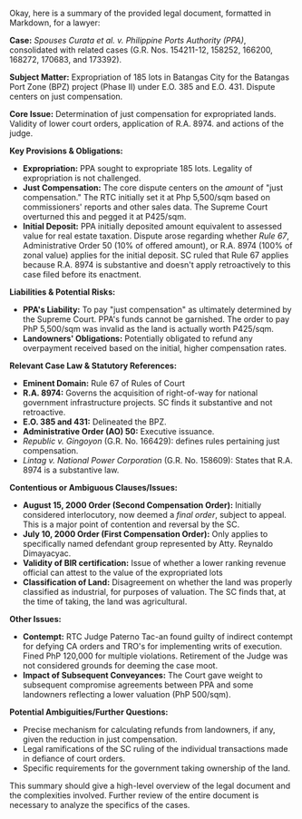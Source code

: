 Okay, here is a summary of the provided legal document, formatted in Markdown, for a lawyer:

**Case:** *Spouses Curata et al. v. Philippine Ports Authority (PPA)*, consolidated with related cases (G.R. Nos. 154211-12, 158252, 166200, 168272, 170683, and 173392).

**Subject Matter:** Expropriation of 185 lots in Batangas City for the Batangas Port Zone (BPZ) project (Phase II) under E.O. 385 and E.O. 431.  Dispute centers on just compensation.

**Core Issue:** Determination of just compensation for expropriated lands. Validity of lower court orders, application of R.A. 8974. and actions of the judge.

**Key Provisions & Obligations:**

*   **Expropriation:** PPA sought to expropriate 185 lots. Legality of expropriation is not challenged.
*   **Just Compensation:**  The core dispute centers on the *amount* of "just compensation." The RTC initially set it at Php 5,500/sqm based on commissioners' reports and other sales data. The Supreme Court overturned this and pegged it at P425/sqm.
*   **Initial Deposit:** PPA initially deposited amount equivalent to assessed value for real estate taxation.  Dispute arose regarding whether *Rule 67*, Administrative Order 50 (10% of offered amount), or R.A. 8974 (100% of zonal value) applies for the initial deposit. SC ruled that Rule 67 applies because R.A. 8974 is substantive and doesn't apply retroactively to this case filed before its enactment.

**Liabilities & Potential Risks:**

*   **PPA's Liability:** To pay "just compensation" as ultimately determined by the Supreme Court.  PPA's funds cannot be garnished. The order to pay PhP 5,500/sqm was invalid as the land is actually worth P425/sqm.
*   **Landowners' Obligations:** Potentially obligated to refund any overpayment received based on the initial, higher compensation rates.

**Relevant Case Law & Statutory References:**

*   **Eminent Domain:** Rule 67 of Rules of Court
*   **R.A. 8974:**  Governs the acquisition of right-of-way for national government infrastructure projects.  SC finds it substantive and not retroactive.
*   **E.O. 385 and 431:** Delineated the BPZ.
*   **Administrative Order (AO) 50:** Executive issuance.
*   *Republic v. Gingoyon* (G.R. No. 166429): defines rules pertaining just compensation.
*   *Lintag v. National Power Corporation* (G.R. No. 158609): States that R.A. 8974 is a substantive law.

**Contentious or Ambiguous Clauses/Issues:**

*   **August 15, 2000 Order (Second Compensation Order):** Initially considered interlocutory, now deemed a *final order*, subject to appeal. This is a major point of contention and reversal by the SC.
*   **July 10, 2000 Order (First Compensation Order):** Only applies to specifically named defendant group represented by Atty. Reynaldo Dimayacyac.
*   **Validity of BIR certification:** Issue of whether a lower ranking revenue official can attest to the value of the expropriated lots
*   **Classification of Land:** Disagreement on whether the land was properly classified as industrial, for purposes of valuation. The SC finds that, at the time of taking, the land was agricultural.

**Other Issues:**

*   **Contempt:** RTC Judge Paterno Tac-an found guilty of indirect contempt for defying CA orders and TRO's for implementing writs of execution. Fined PhP 120,000 for multiple violations. Retirement of the Judge was not considered grounds for deeming the case moot.
*   **Impact of Subsequent Conveyances:** The Court gave weight to subsequent compromise agreements between PPA and some landowners reflecting a lower valuation (PhP 500/sqm).

**Potential Ambiguities/Further Questions:**

*   Precise mechanism for calculating refunds from landowners, if any, given the reduction in just compensation.
*   Legal ramifications of the SC ruling of the individual transactions made in defiance of court orders.
*   Specific requirements for the government taking ownership of the land.

This summary should give a high-level overview of the legal document and the complexities involved. Further review of the entire document is necessary to analyze the specifics of the cases.
